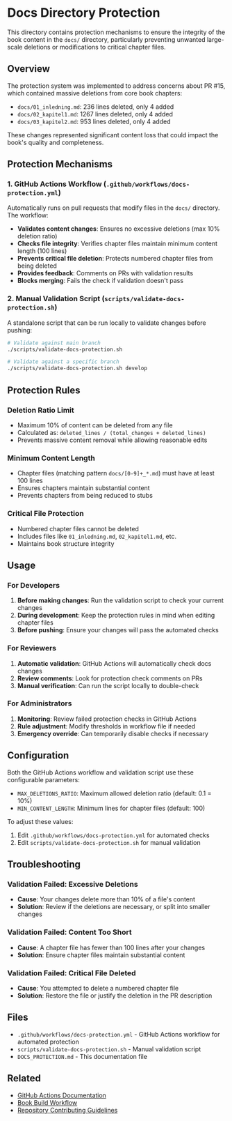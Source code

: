 # Docs Directory Protection

This directory contains protection mechanisms to ensure the integrity of the book content in the `docs/` directory, particularly preventing unwanted large-scale deletions or modifications to critical chapter files.

## Overview

The protection system was implemented to address concerns about PR #15, which contained massive deletions from core book chapters:
- `docs/01_inledning.md`: 236 lines deleted, only 4 added
- `docs/02_kapitel1.md`: 1267 lines deleted, only 4 added  
- `docs/03_kapitel2.md`: 953 lines deleted, only 4 added

These changes represented significant content loss that could impact the book's quality and completeness.

## Protection Mechanisms

### 1. GitHub Actions Workflow (`.github/workflows/docs-protection.yml`)

Automatically runs on pull requests that modify files in the `docs/` directory. The workflow:

- **Validates content changes**: Ensures no excessive deletions (max 10% deletion ratio)
- **Checks file integrity**: Verifies chapter files maintain minimum content length (100 lines)
- **Prevents critical file deletion**: Protects numbered chapter files from being deleted
- **Provides feedback**: Comments on PRs with validation results
- **Blocks merging**: Fails the check if validation doesn't pass

### 2. Manual Validation Script (`scripts/validate-docs-protection.sh`)

A standalone script that can be run locally to validate changes before pushing:

```bash
# Validate against main branch
./scripts/validate-docs-protection.sh

# Validate against a specific branch
./scripts/validate-docs-protection.sh develop
```

## Protection Rules

### Deletion Ratio Limit
- Maximum 10% of content can be deleted from any file
- Calculated as: `deleted_lines / (total_changes + deleted_lines)`
- Prevents massive content removal while allowing reasonable edits

### Minimum Content Length
- Chapter files (matching pattern `docs/[0-9]+_*.md`) must have at least 100 lines
- Ensures chapters maintain substantial content
- Prevents chapters from being reduced to stubs

### Critical File Protection
- Numbered chapter files cannot be deleted
- Includes files like `01_inledning.md`, `02_kapitel1.md`, etc.
- Maintains book structure integrity

## Usage

### For Developers

1. **Before making changes**: Run the validation script to check your current changes
2. **During development**: Keep the protection rules in mind when editing chapter files
3. **Before pushing**: Ensure your changes will pass the automated checks

### For Reviewers

1. **Automatic validation**: GitHub Actions will automatically check docs changes
2. **Review comments**: Look for protection check comments on PRs
3. **Manual verification**: Can run the script locally to double-check

### For Administrators

1. **Monitoring**: Review failed protection checks in GitHub Actions
2. **Rule adjustment**: Modify thresholds in workflow file if needed
3. **Emergency override**: Can temporarily disable checks if necessary

## Configuration

Both the GitHub Actions workflow and validation script use these configurable parameters:

- `MAX_DELETIONS_RATIO`: Maximum allowed deletion ratio (default: 0.1 = 10%)
- `MIN_CONTENT_LENGTH`: Minimum lines for chapter files (default: 100)

To adjust these values:
1. Edit `.github/workflows/docs-protection.yml` for automated checks
2. Edit `scripts/validate-docs-protection.sh` for manual validation

## Troubleshooting

### Validation Failed: Excessive Deletions
- **Cause**: Your changes delete more than 10% of a file's content
- **Solution**: Review if the deletions are necessary, or split into smaller changes

### Validation Failed: Content Too Short
- **Cause**: A chapter file has fewer than 100 lines after your changes
- **Solution**: Ensure chapter files maintain substantial content

### Validation Failed: Critical File Deleted
- **Cause**: You attempted to delete a numbered chapter file
- **Solution**: Restore the file or justify the deletion in the PR description

## Files

- `.github/workflows/docs-protection.yml` - GitHub Actions workflow for automated protection
- `scripts/validate-docs-protection.sh` - Manual validation script
- `DOCS_PROTECTION.md` - This documentation file

## Related

- [GitHub Actions Documentation](https://docs.github.com/en/actions)
- [Book Build Workflow](../.github/workflows/build-book.yml)
- [Repository Contributing Guidelines](../README.md)